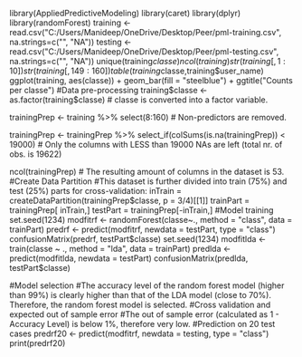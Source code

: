 library(AppliedPredictiveModeling)
library(caret)
library(dplyr)
library(randomForest)
training <- read.csv("C:/Users/Manideep/OneDrive/Desktop/Peer/pml-training.csv", na.strings=c("", "NA"))
testing <- read.csv("C:/Users/Manideep/OneDrive/Desktop/Peer/pml-testing.csv", na.strings=c("", "NA"))
unique(training$classe)
ncol(training)
str(training[,1:10])
str(training[,149:160])
table(training$classe,training$user_name)
ggplot(training, aes(classe)) + geom_bar(fill = "steelblue") + ggtitle("Counts per classe")
#Data pre-processing
training$classe <- as.factor(training$classe) # classe is converted into a factor variable.

trainingPrep <- training %>% select(8:160) # Non-predictors are removed.

trainingPrep <- trainingPrep %>% select_if(colSums(is.na(trainingPrep)) < 19000) # Only the columns with LESS than 19000 NAs are left (total nr. of obs. is 19622)

ncol(trainingPrep) # The resulting amount of columns in the dataset is 53.
#Create Data Partition
#This dataset is further divided into train (75%) and test (25%) parts for cross-validation:
inTrain = createDataPartition(trainingPrep$classe, p = 3/4)[[1]]
trainPart = trainingPrep[ inTrain,]
testPart = trainingPrep[-inTrain,]
#Model training
set.seed(1234)
modfitrf <- randomForest(classe~., method = "class", data = trainPart)
predrf <- predict(modfitrf, newdata = testPart, type = "class")
confusionMatrix(predrf, testPart$classe)
set.seed(1234)
modfitlda <- train(classe ~ ., method = "lda", data = trainPart)
predlda <- predict(modfitlda, newdata = testPart)
confusionMatrix(predlda, testPart$classe)

#Model selection
#The accuracy level of the random forest model (higher than 99%) is clearly higher than that of the LDA model (close to 70%). Therefore, the random forest model is selected.
#Cross validation and expected out of sample error
#The out of sample error (calculated as 1 - Accuracy Level) is below 1%, therefore very low.
#Prediction on 20 test cases
predrf20 <- predict(modfitrf, newdata = testing, type = "class")
print(predrf20)
